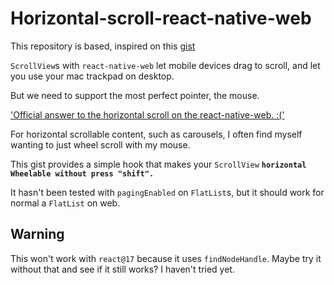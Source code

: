 # Horizontal-scroll-react-native-web

This repository is based, inspired on this [gist](https://gist.github.com/nandorojo/92e7301a49a8b9575bb24b3b1ddc19bf) 

`ScrollView`s with `react-native-web` let mobile devices drag to scroll, and let you use your mac trackpad on desktop.

But we need to support the most perfect pointer, the mouse.

['Official answer to the horizontal scroll on the react-native-web. :('](https://github.com/necolas/react-native-web/issues/2122)

For horizontal scrollable content, such as carousels, I often find myself wanting to just wheel scroll with my mouse. 

This gist provides a simple hook that makes your `ScrollView` **`horizontal Wheelable without press "shift".`**  

It hasn't been tested with `pagingEnabled` on `FlatList`s, but it should work for normal a `FlatList` on web.

## Warning

This won't work with `react@17` because it uses `findNodeHandle`. Maybe try it without that and see if it still works? I haven't tried yet.
